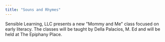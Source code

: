 ```yaml
---
title: "Souns and Rhymes"
---
```


Sensible Learning, LLC presents a new "Mommy and Me" class focused on early literacy. The classes will be taught by Della Palacios, M. Ed and will be held at The Epiphany Place. 
